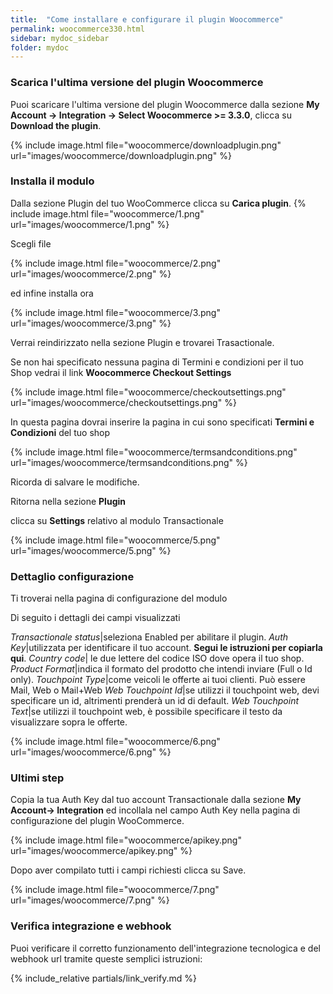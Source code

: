 ```yaml
---
title:  "Come installare e configurare il plugin Woocommerce"
permalink: woocommerce330.html
sidebar: mydoc_sidebar
folder: mydoc
---
```


### Scarica l'ultima versione del plugin Woocommerce
Puoi scaricare l'ultima versione del plugin Woocommerce dalla sezione **My Account -> Integration -> Select Woocommerce >= 3.3.0**, clicca su **Download the plugin**.

{% include image.html file="woocommerce/downloadplugin.png" url="images/woocommerce/downloadplugin.png" %}

### Installa il modulo

Dalla sezione Plugin  del tuo WooCommerce clicca su **Carica plugin**.
{% include image.html file="woocommerce/1.png" url="images/woocommerce/1.png" %}

Scegli file

{% include image.html file="woocommerce/2.png" url="images/woocommerce/2.png" %}

ed infine installa ora

{% include image.html file="woocommerce/3.png" url="images/woocommerce/3.png" %}

Verrai reindirizzato nella sezione Plugin e trovarei Trasactionale.

Se non hai specificato nessuna pagina di Termini e condizioni per il tuo Shop vedrai il link **Woocommerce Checkout Settings**

{% include image.html file="woocommerce/checkoutsettings.png" url="images/woocommerce/checkoutsettings.png" %}

In questa pagina dovrai inserire la pagina in cui sono specificati **Termini e Condizioni** del tuo shop

{% include image.html file="woocommerce/termsandconditions.png" url="images/woocommerce/termsandconditions.png" %}

Ricorda di salvare le modifiche.

Ritorna nella sezione  **Plugin**

clicca su **Settings** relativo al modulo Transactionale

{% include image.html file="woocommerce/5.png" url="images/woocommerce/5.png" %}

### Dettaglio configurazione

Ti troverai nella pagina di configurazione del modulo

Di seguito i dettagli dei campi visualizzati

*Transactionale status*|seleziona Enabled per abilitare il plugin.
*Auth Key*|utilizzata per identificare il tuo account. **Segui le istruzioni per copiarla qui**.
*Country code*| le due lettere del codice ISO dove opera il tuo shop.
*Product Format*|indica il formato del prodotto che intendi inviare (Full o Id only).
*Touchpoint Type*|come veicoli le offerte ai tuoi clienti. Può essere Mail, Web o Mail+Web
*Web Touchpoint Id*|se utilizzi il touchpoint web, devi specificare un id, altrimenti prenderà un id di default.
*Web Touchpoint Text*|se utilizzi il touchpoint web, è possibile specificare il testo da visualizzare sopra le offerte.

{% include image.html file="woocommerce/6.png" url="images/woocommerce/6.png" %}


### Ultimi step

Copia la tua Auth Key dal tuo account Transactionale dalla sezione **My Account-> Integration** ed incollala nel campo Auth Key nella pagina di configurazione del plugin WooCommerce.

{% include image.html file="woocommerce/apikey.png" url="images/woocommerce/apikey.png" %}

Dopo aver compilato tutti i campi richiesti clicca su Save.

{% include image.html file="woocommerce/7.png" url="images/woocommerce/7.png" %}

### Verifica integrazione e webhook

Puoi verificare il corretto funzionamento dell'integrazione tecnologica e del webhook url tramite queste semplici istruzioni:

{% include_relative partials/link_verify.md %}